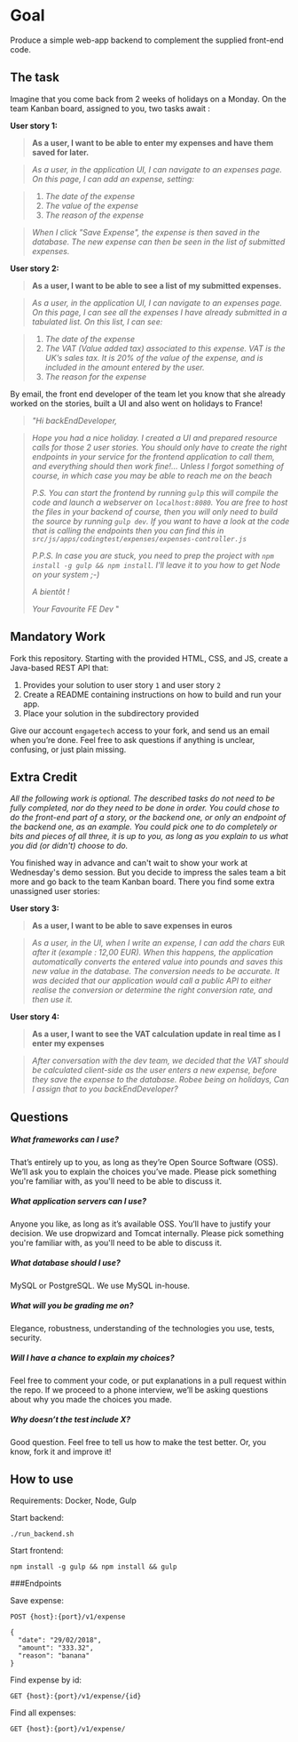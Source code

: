 Goal
====
Produce a simple web-app backend to complement the supplied front-end code.

The task
--------------


Imagine that you come back from 2 weeks of holidays on a Monday. On the team Kanban board, assigned to you, two tasks await :


**User story 1:**

> **As a user, I want to be able to enter my expenses and have them saved for later.**

> _As a user, in the application UI, I can navigate to an expenses page. On this page, I can add an expense, setting:_

> 1. _The date of the expense_
> 0. _The value of the expense_
> 0. _The reason of the expense_

> _When I click "Save Expense", the expense is then saved in the database._
> _The new expense can then be seen in the list of submitted expenses._


**User story 2:**

> **As a user, I want to be able to see a list of my submitted expenses.**


> _As a user, in the application UI, I can navigate to an expenses page. On this page, I can see all the expenses I have already submitted in a tabulated list.
> On this list, I can see:_

> 1. _The date of the expense_
> 0. _The VAT (Value added tax) associated to this expense. VAT is the UK’s sales tax. It is 20% of the value of the expense, and is included in the amount entered by the user._
> 0. _The reason for the expense_
>

By email, the front end developer of the team let you know that she already worked on the stories,  built a UI and also went on holidays to France!

>_"Hi backEndDeveloper,_

>_Hope you had a nice holiday.
>I created a UI and prepared resource calls for those 2 user stories.
>You should only have to create the right endpoints in your service for the frontend application to call them, and everything should then work fine!...
>Unless I forgot something of course, in which case you may be able to reach me on the beach_
>
>_P.S. You can start the frontend by running `gulp` this will compile the code and launch a webserver on `localhost:8080`. You are free to host the files in your backend of course, then you will only need to build the source by running `gulp dev`. If you want to have a look at the code that is calling the endpoints then you can find this in `src/js/apps/codingtest/expenses/expenses-controller.js`_
>
>_P.P.S. In case you are stuck, you need to prep the project with `npm install -g gulp && npm install`. I'll leave it to you how to get Node on your system ;-)_
>
>_A bientôt !_
>
> _Your Favourite FE Dev_
>"

Mandatory Work
--------------

Fork this repository. Starting with the provided HTML, CSS, and JS, create a Java-based REST API that:

1. Provides your solution to user story `1` and user story `2`
0. Create a README containing instructions on how to build and run your app.
0. Place your solution in the subdirectory provided

Give our account `engagetech` access to your fork, and send us an email when you’re done. Feel free to ask questions if anything is unclear, confusing, or just plain missing.

Extra Credit
------------


_All the following work is optional. The described tasks do not need to be fully completed, nor do they need to be done in order.
You could chose to do the front-end part of a story, or the backend one, or only an endpoint of the backend one, as an example.
You could pick one to do completely or bits and pieces of all three, it is up to you, as long as you explain to us what you did (or didn't) choose to do._


You finished way in advance and can't wait to show your work at Wednesday's demo session. But you decide to impress the sales team a bit more and go back to the team Kanban board.
There you find some extra unassigned user stories:


**User story 3:**

> **As a user, I want to be able to save expenses in euros**

> _As a user, in the UI, when I write an expense, I can add the chars_ `EUR` _after it (example : 12,00 EUR).
> When this happens, the application automatically converts the entered value into pounds and saves this new value in the database.
The conversion needs to be accurate. It was decided that our application would call a public API to either realise the conversion or determine the right conversion rate, and then use it._

**User story 4:**

>**As a user, I want to see the VAT calculation update in real time as I enter my expenses**

> _After conversation with the dev team, we decided that the VAT should be calculated client-side as the user enters a new expense, before they save the expense to the database._
> _Robee being on holidays, Can I assign that to you backEndDeveloper?_


Questions
---------
##### What frameworks can I use?
That’s entirely up to you, as long as they’re Open Source Software (OSS). We’ll ask you to explain the choices you’ve made. Please pick something you're familiar with, as you'll need to be able to discuss it.

##### What application servers can I use?
Anyone you like, as long as it’s available OSS. You’ll have to justify your decision. We use dropwizard and Tomcat internally. Please pick something you're familiar with, as you'll need to be able to discuss it.

##### What database should I use?
MySQL or PostgreSQL. We use MySQL in-house.

##### What will you be grading me on?
Elegance, robustness, understanding of the technologies you use, tests, security.

##### Will I have a chance to explain my choices?
Feel free to comment your code, or put explanations in a pull request within the repo. If we proceed to a phone interview, we’ll be asking questions about why you made the choices you made.

##### Why doesn’t the test include X?
Good question. Feel free to tell us how to make the test better. Or, you know, fork it and improve it!

How to use
--------------

Requirements: Docker, Node, Gulp

Start backend:
```
./run_backend.sh
```

Start frontend:
```
npm install -g gulp && npm install && gulp
```

###Endpoints

Save expense:
```
POST {host}:{port}/v1/expense

{
  "date": "29/02/2018",
  "amount": "333.32",
  "reason": "banana"
}
```


Find expense by id:
```
GET {host}:{port}/v1/expense/{id}
```

Find all expenses:
```
GET {host}:{port}/v1/expense/
```